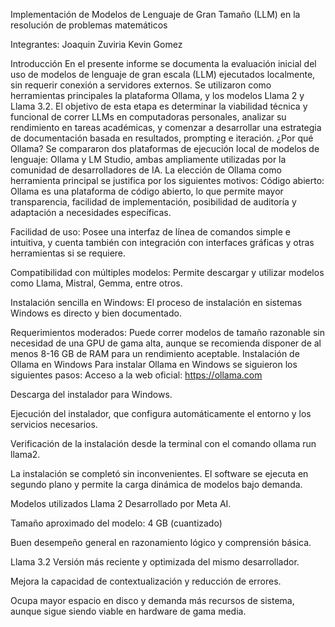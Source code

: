 Implementación de Modelos de Lenguaje de Gran Tamaño (LLM) en la resolución de problemas matemáticos

Integrantes:
Joaquin Zuviria
Kevin Gomez

Introducción
En el presente informe se documenta la evaluación inicial del uso de modelos de lenguaje de gran escala (LLM) ejecutados localmente, sin requerir conexión a servidores externos. Se utilizaron como herramientas principales la plataforma Ollama, y los modelos Llama 2 y Llama 3.2.
El objetivo de esta etapa es determinar la viabilidad técnica y funcional de correr LLMs en computadoras personales, analizar su rendimiento en tareas académicas, y comenzar a desarrollar una estrategia de documentación basada en resultados, prompting e iteración.
¿Por qué Ollama?
Se compararon dos plataformas de ejecución local de modelos de lenguaje: Ollama y LM Studio, ambas ampliamente utilizadas por la comunidad de desarrolladores de IA. La elección de Ollama como herramienta principal se justifica por los siguientes motivos:
Código abierto: Ollama es una plataforma de código abierto, lo que permite mayor transparencia, facilidad de implementación, posibilidad de auditoría y adaptación a necesidades específicas.


Facilidad de uso: Posee una interfaz de línea de comandos simple e intuitiva, y cuenta también con integración con interfaces gráficas y otras herramientas si se requiere.


Compatibilidad con múltiples modelos: Permite descargar y utilizar modelos como Llama, Mistral, Gemma, entre otros.


Instalación sencilla en Windows: El proceso de instalación en sistemas Windows es directo y bien documentado.


Requerimientos moderados: Puede correr modelos de tamaño razonable sin necesidad de una GPU de gama alta, aunque se recomienda disponer de al menos 8-16 GB de RAM para un rendimiento aceptable.
Instalación de Ollama en Windows
Para instalar Ollama en Windows se siguieron los siguientes pasos:
Acceso a la web oficial: https://ollama.com


Descarga del instalador para Windows.


Ejecución del instalador, que configura automáticamente el entorno y los servicios necesarios.


Verificación de la instalación desde la terminal con el comando ollama run llama2.


La instalación se completó sin inconvenientes. El software se ejecuta en segundo plano y permite la carga dinámica de modelos bajo demanda.

Modelos utilizados
Llama 2
Desarrollado por Meta AI.


Tamaño aproximado del modelo: 4 GB (cuantizado)


Buen desempeño general en razonamiento lógico y comprensión básica.


Llama 3.2
Versión más reciente y optimizada del mismo desarrollador.


Mejora la capacidad de contextualización y reducción de errores.


Ocupa mayor espacio en disco y demanda más recursos de sistema, aunque sigue siendo viable en hardware de gama media.







